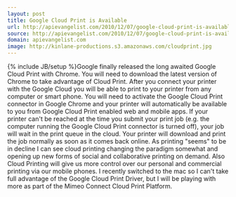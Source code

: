```yaml
---
layout: post
title: Google Cloud Print is Available
url: http://apievangelist.com/2010/12/07/google-cloud-print-is-available/
source: http://apievangelist.com/2010/12/07/google-cloud-print-is-available/
domain: apievangelist.com
image: http://kinlane-productions.s3.amazonaws.com/cloudprint.jpg
---
```

{% include JB/setup %}Google finally released the long awaited Google Cloud Print with Chrome. You will need to download the latest version of Chrome to take advantage of Cloud Print.
After you connect your printer with the Google Cloud you will be able to print to your printer from any computer or smart phone.  You will need to activate the Google Cloud Print connector in Google Chrome and your printer will automatically be available to you from Google Cloud Print enabled web and mobile apps.
If your printer can't be reached at the time you submit your print job (e.g. the computer running the Google Cloud Print connector is turned off), your job will wait in the print queue in the cloud. Your printer will download and print the job normally as soon as it comes back online.
As printing "seems" to be in decline I can see cloud printing changing the paradigm somewhat and opening up new forms of social and collaborative printing on demand. Also Cloud Printing will give us more control over our personal and commercial printing via our mobile phones.
I recently switched to the mac so I can't take full advantage of the Google Cloud Print Driver, but I will be playing with more as part of the Mimeo Connect Cloud Print Platform.